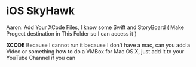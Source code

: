 # iOS SkyHawk

Aaron: Add Your XCode Files, I know some Swift and StoryBoard ( Make Progect destination in This Folder so I can access it )

**XCODE** Because I cannot run it because I don't have a mac, can you add a Video or something how to do a VMBox for Mac OS X, just add it to your YouTube Channel if you can 
